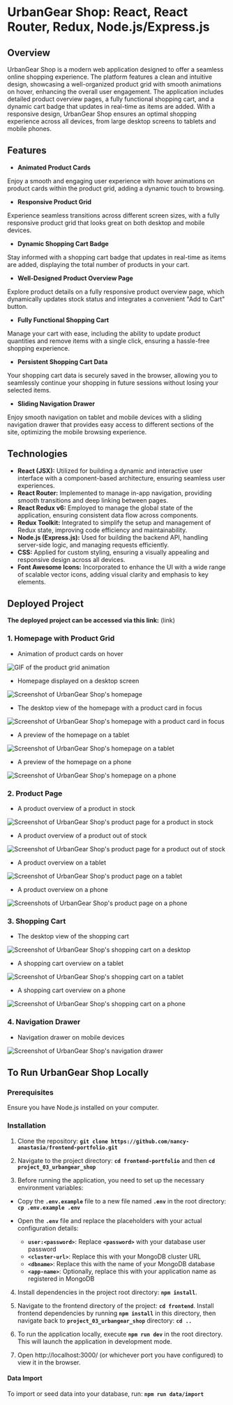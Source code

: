 # UrbanGear Shop: React, React Router, Redux, Node.js/Express.js

## Overview

UrbanGear Shop is a modern web application designed to offer a seamless online shopping experience. The platform features a clean and intuitive design, showcasing a well-organized product grid with smooth animations on hover, enhancing the overall user engagement. The application includes detailed product overview pages, a fully functional shopping cart, and a dynamic cart badge that updates in real-time as items are added. With a responsive design, UrbanGear Shop ensures an optimal shopping experience across all devices, from large desktop screens to tablets and mobile phones.

## Features

- **Animated Product Cards**

Enjoy a smooth and engaging user experience with hover animations on product cards within the product grid, adding a dynamic touch to browsing.

- **Responsive Product Grid**

Experience seamless transitions across different screen sizes, with a fully responsive product grid that looks great on both desktop and mobile devices.

- **Dynamic Shopping Cart Badge**

Stay informed with a shopping cart badge that updates in real-time as items are added, displaying the total number of products in your cart.

- **Well-Designed Product Overview Page**

Explore product details on a fully responsive product overview page, which dynamically updates stock status and integrates a convenient "Add to Cart" button.

- **Fully Functional Shopping Cart**

Manage your cart with ease, including the ability to update product quantities and remove items with a single click, ensuring a hassle-free shopping experience.

- **Persistent Shopping Cart Data**

Your shopping cart data is securely saved in the browser, allowing you to seamlessly continue your shopping in future sessions without losing your selected items.

- **Sliding Navigation Drawer**

Enjoy smooth navigation on tablet and mobile devices with a sliding navigation drawer that provides easy access to different sections of the site, optimizing the mobile browsing experience.

## Technologies

- **React (JSX):** Utilized for building a dynamic and interactive user interface with a component-based architecture, ensuring seamless user experiences.
- **React Router:** Implemented to manage in-app navigation, providing smooth transitions and deep linking between pages.
- **React Redux v6:** Employed to manage the global state of the application, ensuring consistent data flow across components.
- **Redux Toolkit:** Integrated to simplify the setup and management of Redux state, improving code efficiency and maintainability.
- **Node.js (Express.js):** Used for building the backend API, handling server-side logic, and managing requests efficiently.
- **CSS:** Applied for custom styling, ensuring a visually appealing and responsive design across all devices.
- **Font Awesome Icons:** Incorporated to enhance the UI with a wide range of scalable vector icons, adding visual clarity and emphasis to key elements.

## Deployed Project

**The deployed project can be accessed via this link:** (link)

### 1. Homepage with Product Grid

- Animation of product cards on hover

![GIF of the product grid animation](./images/homepage-animated-grid.gif "GIF of the product grid animation")

- Homepage displayed on a desktop screen

![Screenshot of UrbanGear Shop's homepage](./images/homepage-desktop-view.png "Screenshot of UrbanGear Shop's homepage")

- The desktop view of the homepage with a product card in focus

![Screenshot of UrbanGear Shop's homepage with a product card in focus](./images/homepage-desktop-view-hover.png "Screenshot of UrbanGear Shop's homepage with a product card in focus")

- A preview of the homepage on a tablet

![Screenshot of UrbanGear Shop's homepage on a tablet](./images/homepage-tablet-view.png "Screenshot of UrbanGear Shop's homepage on a tablet")

- A preview of the homepage on a phone

![Screenshot of UrbanGear Shop's homepage on a phone](./images/homepage-mobile-view.png "Screenshot of UrbanGear Shop's homepage on a phone")

### 2. Product Page

- A product overview of a product in stock

![Screenshot of UrbanGear Shop's product page for a product in stock](./images/product-page-desktop-in-stock.png "Screenshot of UrbanGear Shop's product page for a product in stock")

- A product overview of a product out of stock

![Screenshot of UrbanGear Shop's product page for a product out of stock](./images/product-page-desktop-out-of-stock.png "Screenshot of UrbanGear Shop's product page for a product out of stock")

- A product overview on a tablet

![Screenshot of UrbanGear Shop's product page on a tablet](./images/product-page-tablet-view.png "Screenshot of UrbanGear Shop's product page on a tablet")

- A product overview on a phone

![Screenshots of UrbanGear Shop's product page on a phone](./images/product-page-mobile-view.png "Screenshots of UrbanGear Shop's product page on a phone")

### 3. Shopping Cart

- The desktop view of the shopping cart

![Screenshot of UrbanGear Shop's shopping cart on a desktop](./images/shopping-cart-desktop-view.png "Screenshot of UrbanGear Shop's shopping cart on a desktop")

- A shopping cart overview on a tablet

![Screenshot of UrbanGear Shop's shopping cart on a tablet](./images/shopping-cart-tablet-view.png "Screenshot of UrbanGear Shop's shopping cart on a tablet")

- A shopping cart overview on a phone

![Screenshot of UrbanGear Shop's shopping cart on a phone](./images/shopping-cart-mobile-view.png "Screenshot of UrbanGear Shop's shopping cart on a phone")

### 4. Navigation Drawer

- Navigation drawer on mobile devices

![Screenshot of UrbanGear Shop's navigation drawer](./images/navdrawer-mobile-view.png "Screenshot of UrbanGear Shop's navigation drawer")

## To Run UrbanGear Shop Locally

### Prerequisites

Ensure you have Node.js installed on your computer.

### Installation

1. Clone the repository: **`git clone https://github.com/nancy-anastasia/frontend-portfolio.git`**

2. Navigate to the project directory: **`cd frontend-portfolio`** and then **`cd project_03_urbangear_shop`**

3. Before running the application, you need to set up the necessary environment variables:

- Copy the **`.env.example`** file to a new file named **`.env`** in the root directory: **`cp .env.example .env`**

- Open the **`.env`** file and replace the placeholders with your actual configuration details:

  - **`user:<password>`**: Replace **`<password>`** with your database user password
  - **`<cluster-url>`**: Replace this with your MongoDB cluster URL
  - **`<dbname>`**: Replace this with the name of your MongoDB database
  - **`<app-name>`**: Optionally, replace this with your application name as registered in MongoDB

4. Install dependencies in the project root directory: **`npm install`**.

5. Navigate to the frontend directory of the project: **`cd frontend`**. Install frontend dependencies by running **`npm install`** in this directory, then navigate back to **`project_03_urbangear_shop`** directory: **`cd ..`**

6. To run the application locally, execute **`npm run dev`** in the root directory. This will launch the application in development mode.

7. Open http://localhost:3000/ (or whichever port you have configured) to view it in the browser.

#### Data Import

To import or seed data into your database, run: **`npm run data/import`**
